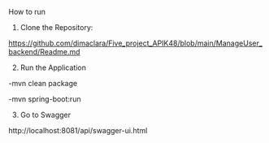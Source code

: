 How to run 

1. Clone the Repository:
   
https://github.com/dimaclara/Five_project_APIK48/blob/main/ManageUser_backend/Readme.md

2. Run the Application

-mvn clean package

-mvn spring-boot:run

3. Go to Swagger
   
 http://localhost:8081/api/swagger-ui.html
